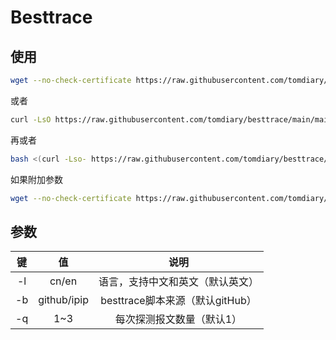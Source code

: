 # Besttrace

## 使用

```bash
wget --no-check-certificate https://raw.githubusercontent.com/tomdiary/besttrace/main/main.sh && chmod +x main.sh && ./main.sh
```

或者

```bash
curl -LsO https://raw.githubusercontent.com/tomdiary/besttrace/main/main.sh; bash main.sh
```

再或者

```bash
bash <(curl -Lso- https://raw.githubusercontent.com/tomdiary/besttrace/main/main.sh) main.sh
```

如果附加参数

```bash
wget --no-check-certificate https://raw.githubusercontent.com/tomdiary/besttrace/main/main.sh && chmod +x main.sh && ./main.sh -l cn -b ipip -q 1
```



## 参数

|  键  |     值      |               说明               |
| :--: | :---------: | :------------------------------: |
|  -l  |    cn/en    | 语言，支持中文和英文（默认英文） |
|  -b  | github/ipip | besttrace脚本来源（默认gitHub）  |
|  -q  |     1~3     |    每次探测报文数量（默认1）     |

